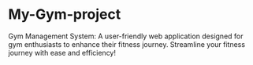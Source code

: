 # My-Gym-project
Gym Management System: A user-friendly web application designed for gym enthusiasts to enhance their fitness journey. Streamline your fitness journey with ease and efficiency!
